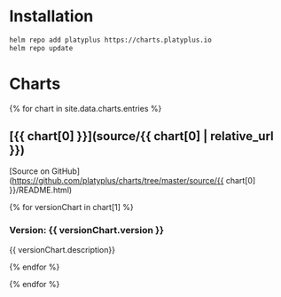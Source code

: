 # Installation

```sh
helm repo add platyplus https://charts.platyplus.io
helm repo update
```

# Charts

{% for chart in site.data.charts.entries %}

## [{{ chart[0] }}](source/{{ chart[0] | relative_url }})

[Source on GitHub](https://github.com/platyplus/charts/tree/master/source/{{ chart[0] }}/README.html)

{% for versionChart in chart[1] %}

### Version: {{ versionChart.version }}

{{ versionChart.description}}

{% endfor %}

{% endfor %}
